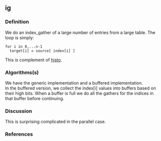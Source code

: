 ## ig
### Definition
We do an index_gather of a large number of entries from a large table.
The loop is simply:
```
for i in 0,...n-1
  target[i] = source[ index[i] ]
```
This is complement of [histo](histo.md).
### Algorithms(s)
We have the generic implementation and a buffered implementation.  
In the buffered version, we collect the index[i] values into
buffers based on their high bits. When a buffer is full we 
do all the gathers for the indices in that buffer before continuing.

### Discussion
This is surprising complicated in the parallel case. 


### References
